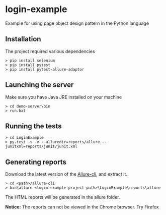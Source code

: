 # login-example

Example for using page object design pattern in the Python language



## Installation

The project required various dependencies
~~~~
> pip install selenium
> pip install pytest
> pip install pytest-allure-adaptor
~~~~

## Launching the server
Make sure you have Java JRE installed on your machine

~~~~
> cd demo-server\bin
> run.bat
~~~~

## Running the tests
~~~~
> cd LoginExample
> py.test -s -v --alluredir=reports/allure --junitxml=reports/junit/junit.xml
~~~~

## Generating reports
Download the latest version of the [Allure-cli](https://github.com/allure-framework/allure-cli/releases/tag/allure-cli-2.3), 
and extract it.

~~~
> cd <path>/allure-cli
> bin\allure <login-example-project-path>\LoginExample\reports\allure
~~~

The HTML reports will be generated in the allure folder.

**Notice:** The reports can not be viewed in the Chrome browser. Try Firefox

